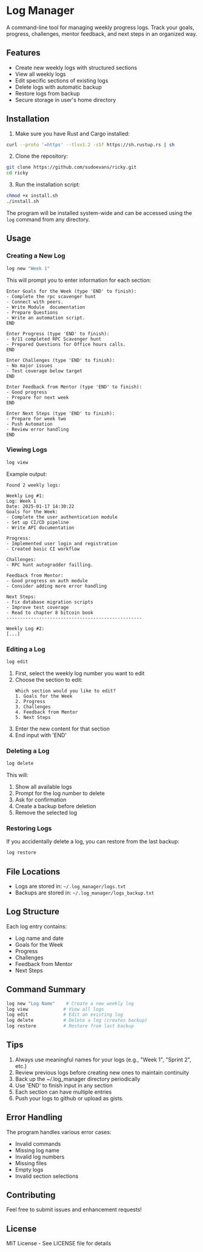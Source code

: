 # Log Manager

A command-line tool for managing weekly progress logs. Track your goals, progress, challenges, mentor feedback, and next steps in an organized way.

## Features
- Create new weekly logs with structured sections
- View all weekly logs
- Edit specific sections of existing logs
- Delete logs with automatic backup
- Restore logs from backup
- Secure storage in user's home directory

## Installation

1. Make sure you have Rust and Cargo installed:
```bash
curl --proto '=https' --tlsv1.2 -sSf https://sh.rustup.rs | sh
```

2. Clone the repository:
```bash
git clone https://github.com/sudoevans/ricky.git
cd ricky
```

3. Run the installation script:
```bash
chmod +x install.sh
./install.sh
```

The program will be installed system-wide and can be accessed using the `log` command from any directory.

## Usage

### Creating a New Log

```bash
log new "Week 1"
```

This will prompt you to enter information for each section:
```
Enter Goals for the Week (type 'END' to finish):
- Complete the rpc scavenger hunt
- Connect with peers.
- Write Module  documentation 
- Prepare Questions
- Write an automation script.
END

Enter Progress (type 'END' to finish):
- 9/11 completed RPC Scavenger hunt
- Prepared Questions for Office hours calls.
END

Enter Challenges (type 'END' to finish):
- No major issues
- Test coverage below target
END

Enter Feedback from Mentor (type 'END' to finish):
- Good progress
- Prepare for next week
END

Enter Next Steps (type 'END' to finish):
- Prepare for week two
- Push Automation
- Review error handling
END
```

### Viewing Logs

```bash
log view
```

Example output:
```
Found 2 weekly logs:

Weekly Log #1:
Log: Week 1
Date: 2025-01-17 14:30:22
Goals for the Week:
- Complete the user authentication module
- Set up CI/CD pipeline
- Write API documentation

Progress:
- Implemented user login and registration
- Created basic CI workflow

Challenges:
- RPC hunt autogradder failling.

Feedback from Mentor:
- Good progress on auth module
- Consider adding more error handling

Next Steps:
- Fix database migration scripts
- Improve test coverage
- Read to chapter 8 bitcoin book
--------------------------------------------------

Weekly Log #2:
[...]
```

### Editing a Log

```bash
log edit
```

1. First, select the weekly log number you want to edit
2. Choose the section to edit:
   ```
   Which section would you like to edit?
   1. Goals for the Week
   2. Progress
   3. Challenges
   4. Feedback from Mentor
   5. Next Steps
   ```
3. Enter the new content for that section
4. End input with 'END'

### Deleting a Log

```bash
log delete
```

This will:
1. Show all available logs
2. Prompt for the log number to delete
3. Ask for confirmation
4. Create a backup before deletion
5. Remove the selected log

### Restoring Logs

If you accidentally delete a log, you can restore from the last backup:

```bash
log restore
```

## File Locations

- Logs are stored in: `~/.log_manager/logs.txt`
- Backups are stored in: `~/.log_manager/logs_backup.txt`

## Log Structure

Each log entry contains:
- Log name and date
- Goals for the Week
- Progress
- Challenges
- Feedback from Mentor
- Next Steps

## Command Summary

```bash
log new "Log Name"    # Create a new weekly log
log view             # View all logs
log edit             # Edit an existing log
log delete           # Delete a log (creates backup)
log restore          # Restore from last backup
```

## Tips

1. Always use meaningful names for your logs (e.g., "Week 1", "Sprint 2", etc.)
2. Review previous logs before creating new ones to maintain continuity
3. Back up the ~/.log_manager directory periodically
4. Use 'END' to finish input in any section
5. Each section can have multiple entries
6. Push your logs to github or upload as gists.

## Error Handling

The program handles various error cases:
- Invalid commands
- Missing log name
- Invalid log numbers
- Missing files
- Empty logs
- Invalid section selections

## Contributing

Feel free to submit issues and enhancement requests!

## License

MIT License - See LICENSE file for details